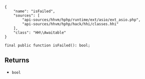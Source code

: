 ``` yamlmeta
{
    "name": "isFailed",
    "sources": [
        "api-sources/hhvm/hphp/runtime/ext/asio/ext_asio.php",
        "api-sources/hhvm/hphp/hack/hhi/classes.hhi"
    ],
    "class": "HH\\Awaitable"
}
```




``` Hack
final public function isFailed(): bool;
```




## Returns




+ ` bool `
<!-- HHAPIDOC -->

